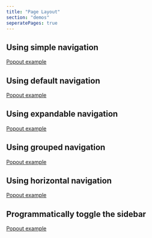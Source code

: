 ```yaml
---
title: "Page Layout"
section: "demos"
seperatePages: true
---
```

## Using simple navigation
<a href="/PageLayoutSimpleNav" target="_blank">Popout example</a>

## Using default navigation
<a href="/PageLayoutDefaultNav" target="_blank">Popout example</a>

## Using expandable navigation
<a href="/PageLayoutExpandableNav" target="_blank">Popout example</a>

## Using grouped navigation
<a href="/PageLayoutGroupsNav" target="_blank">Popout example</a>

## Using horizontal navigation
<a href="/PageLayoutHorizontalNav" target="_blank">Popout example</a>

## Programmatically toggle the sidebar
<a href="/PageLayoutManualNav" target="_blank">Popout example</a>
